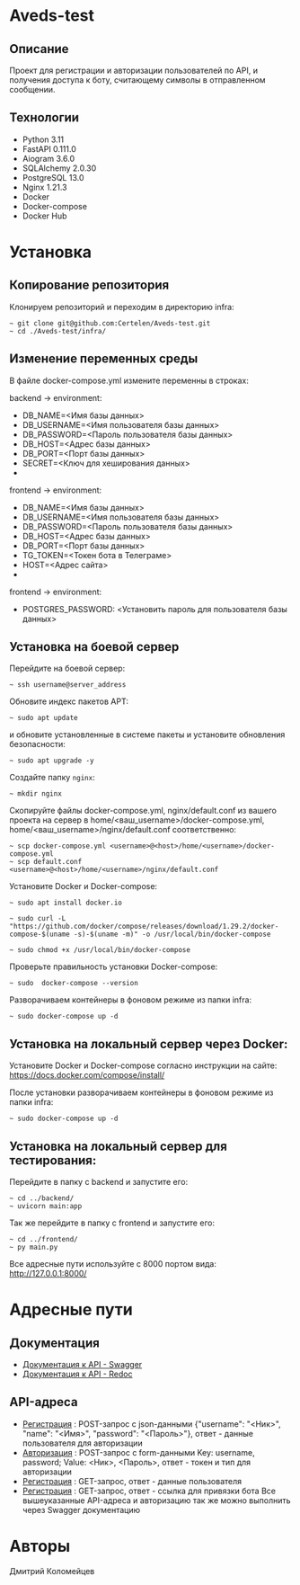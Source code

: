 # Aveds-test
## Описание
Проект для регистрации и авторизации пользователей по API, и получения доступа к боту, считающему символы в отправленном сообщении.

## Технологии
- Python 3.11
- FastAPI 0.111.0
- Aiogram 3.6.0
- SQLAlchemy 2.0.30
- PostgreSQL 13.0
- Nginx 1.21.3
- Docker
- Docker-compose
- Docker Hub

# Установка
## Копирование репозитория
Клонируем репозиторий и переходим в директорию infra:
```
~ git clone git@github.com:Certelen/Aveds-test.git
~ cd ./Aveds-test/infra/
```

## Изменение переменных среды
В файле docker-compose.yml измените переменны в строках:

backend -> environment:
- DB_NAME=<Имя базы данных>
- DB_USERNAME=<Имя пользователя базы данных>
- DB_PASSWORD=<Пароль пользователя базы данных>
- DB_HOST=<Адрес базы данных>
- DB_PORT=<Порт базы данных>
- SECRET=<Ключ для хеширования данных>
- 
frontend -> environment:
- DB_NAME=<Имя базы данных>
- DB_USERNAME=<Имя пользователя базы данных>
- DB_PASSWORD=<Пароль пользователя базы данных>
- DB_HOST=<Адрес базы данных>
- DB_PORT=<Порт базы данных>
- TG_TOKEN=<Токен бота в Телеграме>
- HOST=<Адрес сайта>
- 
frontend -> environment:
- POSTGRES_PASSWORD: <Установить пароль для пользователя базы данных>

## Установка на боевой сервер
Перейдите на боевой сервер:
```
~ ssh username@server_address
```
Обновите индекс пакетов APT:
```
~ sudo apt update
```
и обновите установленные в системе пакеты и установите обновления безопасности:
```
~ sudo apt upgrade -y
```
Создайте папку `nginx`:
```
~ mkdir nginx
``` 
Скопируйте файлы docker-compose.yml, nginx/default.conf из вашего проекта на сервер в home/<ваш_username>/docker-compose.yml, home/<ваш_username>/nginx/default.conf соответственно:
```
~ scp docker-compose.yml <username>@<host>/home/<username>/docker-compose.yml
~ scp default.conf <username>@<host>/home/<username>/nginx/default.conf
```
Установите Docker и Docker-compose:
```
~ sudo apt install docker.io
```
```
~ sudo curl -L "https://github.com/docker/compose/releases/download/1.29.2/docker-compose-$(uname -s)-$(uname -m)" -o /usr/local/bin/docker-compose
```
```
~ sudo chmod +x /usr/local/bin/docker-compose
```
Проверьте правильность установки Docker-compose:
```
~ sudo  docker-compose --version
```
Разворачиваем контейнеры в фоновом режиме из папки infra:
```
~ sudo docker-compose up -d
```

## Установка на локальный сервер через Docker:
Установите Docker и Docker-compose согласно инструкции на сайте:
https://docs.docker.com/compose/install/


После установки разворачиваем контейнеры в фоновом режиме из папки infra:
```
~ sudo docker-compose up -d
```

## Установка на локальный сервер для тестирования:
Перейдите в папку с backend и запустите его:
```
~ cd ../backend/
~ uvicorn main:app 
```
Так же перейдите в папку с frontend и запустите его:
```
~ cd ../frontend/
~ py main.py
```
Все адресные пути используйте с 8000 портом вида: http://127.0.0.1:8000/

# Адресные пути
## Документация
- [Документация к API - Swagger](http://127.0.0.1/)
- [Документация к API - Redoc](http://127.0.0.1/redoc)
## API-адреса
- [Регистрация](http://127.0.0.1/user) : POST-запрос с json-данными {"username": "<Ник>", "name": "<Имя>", "password": "<Пароль>"}, ответ - данные пользователя для авторизации
- [Авторизация](http://127.0.0.1/token) : POST-запрос с form-данными Key: username, password; Value: <Ник>, <Пароль>, ответ - токен и тип для авторизации
- [Регистрация](http://127.0.0.1/user) : GET-запрос, ответ - данные пользователя
- [Регистрация](http://127.0.0.1/tg_link) : GET-запрос, ответ - ссылка для привязки бота
Все вышеуказанные API-адреса и авторизацию так же можно выполнить через Swagger документацию
# Авторы
Дмитрий Коломейцев

